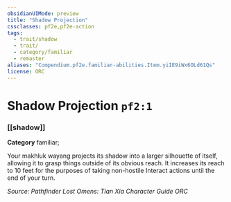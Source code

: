 ```yaml
---
obsidianUIMode: preview
title: "Shadow Projection"
cssclasses: pf2e,pf2e-action
tags:
  - trait/shadow
  - trait/
  - category/familiar
  - remaster
aliases: "Compendium.pf2e.familiar-abilities.Item.yiIE9iWx6OLd61Qs"
license: ORC
---
```

# Shadow Projection `pf2:1`

### [[shadow]]

**Category** familiar; 




Your makhluk wayang projects its shadow into a larger silhouette of itself, allowing it to grasp things outside of its obvious reach. It increases its reach to 10 feet for the purposes of taking non-hostile Interact actions until the end of your turn.

*Source: Pathfinder Lost Omens: Tian Xia Character Guide*
*ORC*